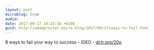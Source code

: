 ```yaml
---
layout: post
microblog: true
audio: 
date: 2017-09-17 14:23:16 +0100
guid: http://adamprocter.micro.blog/2017/09/17/ways-to-fail.html
---
```

8 ways to fail your way to success - IDEO - [dctr.pro/20o](http://dctr.pro/20o)
